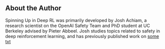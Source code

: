 ## About the Author

Spinning Up in Deep RL was primarily developed by Josh Achiam, a research
scientist on the OpenAI Safety Team and PhD student at UC Berkeley advised by
Pieter Abbeel. Josh studies topics related to safety in deep reinforcement
learning, and has previously published work on [some txt](www.google.com)
